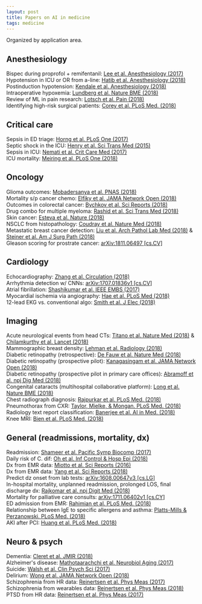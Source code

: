```yaml
---
layout: post
title: Papers on AI in medicine
tags: medicine
---
```


Organized by application area.


## Anesthesiology

Bispec during proprofol + remifentanil: [Lee et al. Anesthesiology (2017)](/papers/lee.pdf)  
Hypotension in ICU or OR from a-line: [Hatib et al. Anesthesiology (2018)](/papers/hatib.pdf)  
Postinduction hypotension: [Kendale et al. Anesthesiology (2018)](/papers/kendale.pdf)  
Intraoperative hypoxemia: [Lundberg et al. Nature BME (2018)](/papers/lundberg.pdf)   
Review of ML in pain research: [Lotsch et al. Pain (2018)](/papers/lotsch.pdf)  
Identifying high-risk surgical patients: [Corey et al. PLoS Med. (2018)](https://journals.plos.org/plosmedicine/article?id=10.1371/journal.pmed.1002701)  


## Critical care

Sepsis in ED triage: [Horng et al. PLoS One (2017)](/papers/horng.pdf)  
Septic shock in the ICU: [Henry et al. Sci Trans Med (2015)](/papers/henry.pdf)  
Sepsis in ICU: [Nemati et al. Crit Care Med (2017)](/papers/nemati.pdf)  
ICU mortality: [Meiring et al. PLoS One (2018)](/papers/meiring.pdf)  


## Oncology 
Glioma outcomes: [Mobadersanya et al. PNAS (2018)](/papers/mobadersany.pdf)  
Mortality s/p cancer chemo: [Elfiky et al. JAMA Network Open (2018)](/papers/elfiky.pdf)  
Outcomes in colorectal cancer: [Bychkov et al. Sci Reports (2018)](/papers/bychkov.pdf)  
Drug combo for multiple myeloma: [Rashid et al. Sci Trans Med (2018)](/papers/rashid.pdf)  
Skin cancer: [Esteva et al. Nature (2018)](/papers/esteva.pdf)  
NSCLC from histopathology: [Coudray et al. Nature Med (2018)](/papers/coudray.pdf)  
Metastatic breast cancer detection: [Liu et al. Arch Pathol Lab Med (2018)](/papers/liu.pdf) & [Steiner et al. Am J Surg Path (2018)](/papers/steiner.pdf)  
Gleason scoring for prostrate cancer: [arXiv:1811.06497 [cs.CV]](https://arxiv.org/abs/1811.06497)


## Cardiology
Echocardiography: [Zhang et al. Circulation (2018)](/papers/zhang.pdf)  
Arrhythmia detection w/ CNNs: [arXiv:1707.01836v1 [cs.CV]](https://arxiv.org/abs/1707.01836)  
Atrial fibrillation: [Shashikumar et al. IEEE EMBS (2017)](/papers/shashikumar.pdf)  
Myocardial ischemia via angiography: [Hae et al. PLoS Med (2018)](https://journals.plos.org/plosmedicine/article?id=10.1371/journal.pmed.1002693)  
12-lead EKG vs. conventional algo: [Smith et al. J Elec (2018)](https://www.sciencedirect.com/science/article/pii/S0022073618302292)  


## Imaging
Acute neurological events from head CTs: [Titano et al. Nature Med (2018)](/papers/titano.pdf) & [Chilamkurthy et al. Lancet (2018)](/papers/chilamkurthy.pdf)  
Mammographic breast density: [Lehman et al. Radiology (2018)](/papers/lehman.pdf)  
Diabetic retinopathy (retrospective): [De Fauw et al. Nature Med (2018)](/papers/defauw.pdf)  
Diabetic retinopathy (prospective pilot): [Kanagasingam et al. JAMA Network Open (2018)](/papers/kanagasingam.pdf)  
Diabetic retinopathy (prospective pilot in primary care offices): [Abramoff et al. npj Dig Med (2018)](/papers/abramoff.pdf)  
Congenital cataracts (multihospital collaborative platform): [Long et al. Nature BME (2018)](/papers/long.pdf)  
Chest radiograph diagnosis: [Rajpurkar et al. PLoS Med. (2018)](https://journals.plos.org/plosmedicine/article?id=10.1371/journal.pmed.1002686)  
Pneumothorax from CXR: [Taylor, Mielke, & Mongan. PLoS Med. (2018)](https://journals.plos.org/plosmedicine/article?id=10.1371/journal.pmed.1002697)  
Radiology text report classification: [Banerjee et al. AI in Med. (2018)](/papers/banerjee.pdf)  
Knee MRI: [Bien et al. PLoS Med. (2018)](https://journals.plos.org/plosmedicine/article?id=10.1371/journal.pmed.1002699)  


## General (readmissions, mortality, dx)
Readmission: [Shameer et al. Pacific Symp Biocomp (2017)](/papers/shameer.pdf)  
Daily risk of C. dif: [Oh et al. Inf Control & Hosp Epi (2018)](/papers/oh.pdf)  
Dx from EMR data: [Miotto et al. Sci Reports (2016)](/papers/miotto.pdf)  
Dx from EMR data: [Yang et al. Sci Reports (2018)](/papers/yang.pdf)  
Predict dz onset from lab tests: [arXiv:1608.00647v3 [cs.LG]](https://arxiv.org/abs/1608.00647)  
In-hospital mortality, unplanned readmission, prolonged LOS, final discharge dx: [Rajkomar et al. npj Digit Med (2018)](/papers/rajkomar.pdf)  
Mortality for palliative care consults: [arXiv:1711.06402v1 [cs.CY]](https://arxiv.org/abs/1711.06402)  
ED admission from EMR: [Rahimian et al. PLoS Med. (2018)](https://journals.plos.org/plosmedicine/article?id=10.1371/journal.pmed.1002695)  
Relationship between IgE to specific allergens and asthma: [Platts-Mills & Perzanowski. PLoS Med. (2018)](https://journals.plos.org/plosmedicine/article?id=10.1371/journal.pmed.1002696)  
AKI after PCI: [Huang et al. PLoS Med. (2018)](https://journals.plos.org/plosmedicine/article?id=10.1371/journal.pmed.1002703)  


## Neuro & psych
Dementia: [Cleret et al. JMIR (2018)](/papers/cleret.pdf)  
Alzheimer's disease: [Mathotaarachchi et al. Neurobiol Aging (2017)](/papers/mathotaarachchi.pdf)  
Suicide: [Walsh et al. Clin Psych Sci (2017)](/papers/walsh.pdf)  
Delirium: [Wong et al. JAMA Network Open (2018)](/papers/wong.pdf)  
Schizophrenia from HR data: [Reinertsen et al. Phys Meas (2017)](/papers/reinertsen.pdf)  
Schizophrenia from wearables data: [Reinertsen et al. Phys Meas (2018)](http://iopscience.iop.org/article/10.1088/1361-6579/aae1ed)  
PTSD from HR data: [Reinertsen et al. Phys Meas (2017)](http://iopscience.iop.org/article/10.1088/1361-6579/aa6e9c)  

